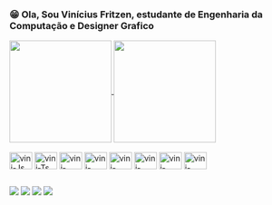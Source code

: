 ### 😁 Ola, Sou Vinícius Fritzen, estudante de Engenharia da Computação e Designer Grafico

<div>
<a href="https://github.com/anuraghazra/github-readme-stats">
  <img height= "180em" align="center" src="https://github-readme-stats.vercel.app/api?username=vini-fritzen&show_icons=true&count_private=true&theme=dark" />
</a>
<a href="https://github.com/anuraghazra/convoychat">
  <img  height= "180em" align="center" src="https://github-readme-stats.vercel.app/api/top-langs/?username=vini-fritzen&show_icons=true&count_private=true&theme=dark&layout=compact" />
</a>
</div>

<div style="display: inline_block"><br>
  <img align="center" alt="vini-Js" height="30" width="40" src="https://cdn.jsdelivr.net/gh/devicons/devicon/icons/javascript/javascript-original.svg">
  <img align="center" alt="vini-Ts" height="30" width="40" src="https://cdn.jsdelivr.net/gh/devicons/devicon/icons/typescript/typescript-original.svg">
  <img align="center" alt="vini-React" height="30" width="40" src="https://cdn.jsdelivr.net/gh/devicons/devicon/icons/react/react-original.svg">
  <img align="center" alt="vini-HTML" height="30" width="40" src="https://cdn.jsdelivr.net/gh/devicons/devicon/icons/html5/html5-original.svg">
  <img align="center" alt="vini-CSS" height="30" width="40" src="https://cdn.jsdelivr.net/gh/devicons/devicon/icons/css3/css3-original.svg">
  <img align="center" alt="vini-Python" height="30" width="40" src="https://cdn.jsdelivr.net/gh/devicons/devicon/icons/python/python-original.svg">
  <img align="center" alt="vini-Csharp" height="30" width="40" src="https://cdn.jsdelivr.net/gh/devicons/devicon/icons/csharp/csharp-original.svg">
  <img align="center" alt="vini-Cplusplus" height="30" width="40" src="https://cdn.jsdelivr.net/gh/devicons/devicon/icons/cplusplus/cplusplus-original.svg">
</div>
             
  ##
 
<div> 
  <a target="_blank" href="https://www.instagram.com/vini_fritzen/"><img src="https://img.shields.io/badge/-Instagram-%23E4405F?style=for-the-badge&logo=instagram&logoColor=white&color=darkgreen"></a>
  <a target="_blank" href="https://www.facebook.com/vinicius.fritzen.7"><img src="https://img.shields.io/badge/-Facebook-%23E4405F?style=for-the-badge&logo=facebook&logoColor=white&color=darkorange"></a> 
  <a href = "mailto:vini_bn@hotmail.com"><img src="https://img.shields.io/badge/-Outlook-%23E4405F?style=for-the-badge&logo=outlook&logoColor=white&color=darkgreen" target="_blank"></a>
  <a href="https://www.linkedin.com/in/rafaella-ballerini-45875016a" target="_blank"><img src="https://img.shields.io/badge/-LinkedIn-%230077B5?style=for-the-badge&logo=linkedin&logoColor=white" target="_blank"></a> 
  
</div>
